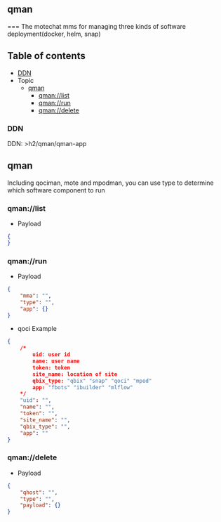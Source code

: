 ## qman

===
The motechat mms for managing three kinds of software deployment(docker, helm, snap)

Table of contents
---

* [DDN](#DDN)
* Topic
  * [qman](#qman)
    - [qman://list](#qman://list)
    - [qman://run](#qman://run)
    - [qman://delete](#qman://delete)
### DDN
DDN: >h2/qman/qman-app 
## qman
Including qociman, mote and mpodman, you can use type to determine which software component to run
### qman://list
* Payload
```json
{
}
```
### qman://run
* Payload
```json
{
    "mma": "",
    "type": "",
    "app": {}
}
```
* qoci Example
```json
{
    /*
        uid: user id
        name: user name
        token: token
        site_name: location of site
        qbix_type: "qbix" "snap" "qoci" "mpod"
        app: "fbots" "ibuilder" "mlflow"
    */
    "uid": "",
    "name": "",
    "token": "",
    "site_name": "",
    "qbix_type": "",
    "app": ""
}
```
### qman://delete
* Payload
```json
{
    "qhost": "",
    "type": "",
    "payload": {}
}
```